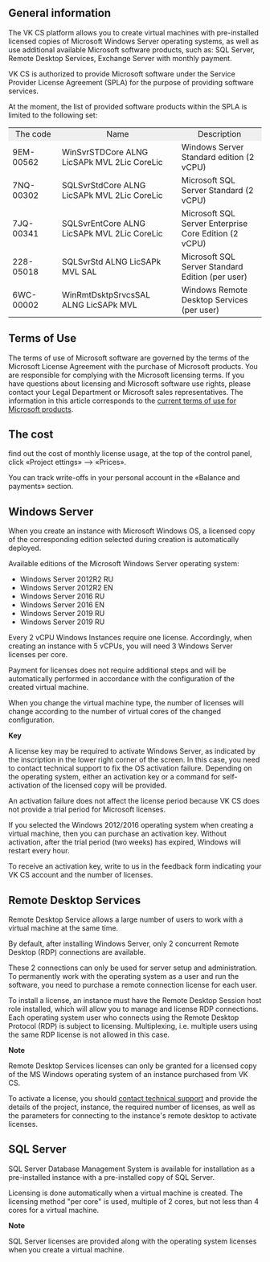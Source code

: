## General information

The VK CS platform allows you to create virtual machines with pre-installed licensed copies of Microsoft Windows Server operating systems, as well as use additional available Microsoft software products, such as: SQL Server, Remote Desktop Services, Exchange Server with monthly payment.

VK CS is authorized to provide Microsoft software under the Service Provider License Agreement (SPLA) for the purpose of providing software services.

At the moment, the list of provided software products within the SPLA is limited to the following set:

<table style="width: 100%;"><tbody><tr><td style="width: 19.5616%; background-color: rgb(239, 239, 239); text-align: center;">The code</td><td style="width: 47.2175%; background-color: rgb(239, 239, 239); text-align: center;">Name</td><td style="width: 33.2209%; background-color: rgb(239, 239, 239); text-align: center;">Description</td></tr><tr><td style="width: 19.5616%;">9EM-00562</td><td style="width: 47.2175%;">WinSvrSTDCore ALNG LicSAPk MVL 2Lic CoreLic</td><td style="width: 33.2209%;">Windows Server Standard edition (2 vCPU)</td></tr><tr><td style="width: 19.5616%;">7NQ-00302</td><td style="width: 47.2175%;">SQLSvrStdCore ALNG LicSAPk MVL 2Lic CoreLic</td><td style="width: 33.2209%;">Microsoft SQL Server Standard (2 vCPU)</td></tr><tr><td style="width: 19.5616%;">7JQ-00341</td><td style="width: 47.2175%;">SQLSvrEntCore ALNG LicSAPk MVL 2Lic CoreLic</td><td style="width: 33.2209%;">Microsoft SQL Server Enterprise Core Edition (2 vCPU)</td></tr><tr><td style="width: 19.5616%;">228-05018</td><td style="width: 47.2175%;">SQLSvrStd ALNG LicSAPk MVL SAL</td><td style="width: 33.2209%;">Microsoft SQL Server Standard Edition (per user)</td></tr><tr><td style="width: 19.5616%;">6WC-00002</td><td style="width: 47.2175%;">WinRmtDsktpSrvcsSAL ALNG LicSAPk MVL</td><td style="width: 33.2209%;">Windows Remote Desktop Services (per user)</td></tr></tbody></table>

## Terms of Use

The terms of use of Microsoft software are governed by the terms of the Microsoft License Agreement with the purchase of Microsoft products. You are responsible for complying with the Microsoft licensing terms. If you have questions about licensing and Microsoft software use rights, please contact your Legal Department or Microsoft sales representatives. The information in this article corresponds to the [current terms of use for Microsoft products](https://www.microsoft.com/en-us/licensing/product-licensing/products).

## The cost

find out the cost of monthly license usage, at the top of the control panel, click «Project ettings» —> «Prices».

You can track write-offs in your personal account in the «Balance and payments» section.

## Windows Server

When you create an instance with Microsoft Windows OS, a licensed copy of the corresponding edition selected during creation is automatically deployed.

Available editions of the Microsoft Windows Server operating system:

- Windows Server 2012R2 RU
- Windows Server 2012R2 EN
- Windows Server 2016 RU
- Windows Server 2016 EN
- Windows Server 2019 RU
- Windows Server 2019 RU

Every 2 vCPU Windows Instances require one license. Accordingly, when creating an instance with 5 vCPUs, you will need 3 Windows Server licenses per core.

Payment for licenses does not require additional steps and will be automatically performed in accordance with the configuration of the created virtual machine.

When you change the virtual machine type, the number of licenses will change according to the number of virtual cores of the changed configuration.

**Key**

A license key may be required to activate Windows Server, as indicated by the inscription in the lower right corner of the screen. In this case, you need to contact technical support to fix the OS activation failure. Depending on the operating system, either an activation key or a command for self-activation of the licensed copy will be provided.

An activation failure does not affect the license period because VK CS does not provide a trial period for Microsoft licenses.

If you selected the Windows 2012/2016 operating system when creating a virtual machine, then you can purchase an activation key. Without activation, after the trial period (two weeks) has expired, Windows will restart every hour.

To receive an activation key, write to us in the feedback form indicating your VK CS account and the number of licenses.

## Remote Desktop Services

Remote Desktop Service allows a large number of users to work with a virtual machine at the same time.

By default, after installing Windows Server, only 2 concurrent Remote Desktop (RDP) connections are available.

These 2 connections can only be used for server setup and administration. To permanently work with the operating system as a user and run the software, you need to purchase a remote connection license for each user.

To install a license, an instance must have the Remote Desktop Session host role installed, which will allow you to manage and license RDP connections. Each operating system user who connects using the Remote Desktop Protocol (RDP) is subject to licensing. Multiplexing, i.e. multiple users using the same RDP license is not allowed in this case.

**Note**

Remote Desktop Services licenses can only be granted for a licensed copy of the MS Windows operating system of an instance purchased from VK CS.

To activate a license, you should [contact technical support](https://mcs.mail.ru/docs/contacts) and provide the details of the project, instance, the required number of licenses, as well as the parameters for connecting to the instance's remote desktop to activate licenses.

## SQL Server

SQL Server Database Management System is available for installation as a pre-installed instance with a pre-installed copy of SQL Server.

Licensing is done automatically when a virtual machine is created. The licensing method "per core" is used, multiple of 2 cores, but not less than 4 cores for a virtual machine.

**Note**

SQL Server licenses are provided along with the operating system licenses when you create a virtual machine.
